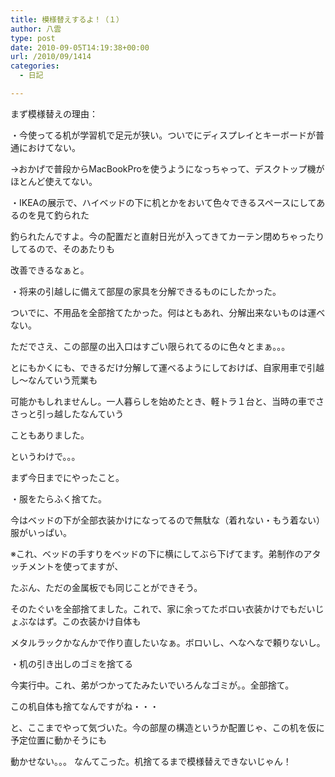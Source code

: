 ```yaml
---
title: 模様替えするよ！（１）
author: 八雲
type: post
date: 2010-09-05T14:19:38+00:00
url: /2010/09/1414
categories:
  - 日記

---
```

まず模様替えの理由：
  
・今使ってる机が学習机で足元が狭い。ついでにディスプレイとキーボードが普通におけてない。
  
→おかげで普段からMacBookProを使うようになっちゃって、デスクトップ機がほとんど使えてない。

・IKEAの展示で、ハイベッドの下に机とかをおいて色々できるスペースにしてあるのを見て釣られた
  
釣られたんですよ。今の配置だと直射日光が入ってきてカーテン閉めちゃったりしてるので、そのあたりも
  
改善できるなぁと。

・将来の引越しに備えて部屋の家具を分解できるものにしたかった。
  
ついでに、不用品を全部捨てたかった。何はともあれ、分解出来ないものは運べない。
  
ただでさえ、この部屋の出入口はすごい限られてるのに色々とまぁ。。。
  
とにもかくにも、できるだけ分解して運べるようにしておけば、自家用車で引越し〜なんていう荒業も
  
可能かもしれませんし。一人暮らしを始めたとき、軽トラ１台と、当時の車でささっと引っ越したなんていう
  
こともありました。

というわけで。。。
  
まず今日までにやったこと。
  
・服をたらふく捨てた。
  
今はベッドの下が全部衣装かけになってるので無駄な（着れない・もう着ない）服がいっぱい。
  
※これ、ベッドの手すりをベッドの下に横にしてぶら下げてます。弟制作のアタッチメントを使ってますが、
   
たぶん、ただの金属板でも同じことができそう。
  
そのたぐいを全部捨てました。これで、家に余ってたボロい衣装かけでもだいじょぶなはず。この衣装かけ自体も
  
メタルラックかなんかで作り直したいなぁ。ボロいし、へなへなで頼りないし。

・机の引き出しのゴミを捨てる
  
今実行中。これ、弟がつかってたみたいでいろんなゴミが。。全部捨て。
  
この机自体も捨てなんですがね・・・

と、ここまでやって気づいた。今の部屋の構造というか配置じゃ、この机を仮に予定位置に動かそうにも
  
動かせない。。。 なんてこった。机捨てるまで模様替えできないじゃん！